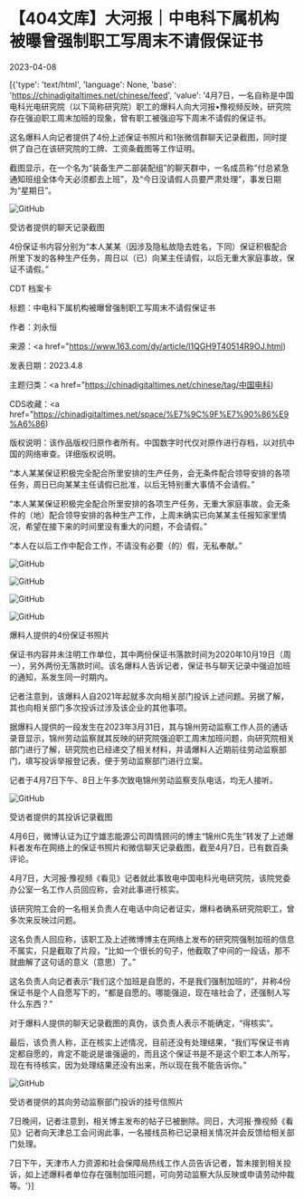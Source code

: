 # 【404文库】大河报｜中电科下属机构被曝曾强制职工写周末不请假保证书

2023-04-08

[{'type': 'text/html', 'language': None, 'base': 'https://chinadigitaltimes.net/chinese/feed', 'value': '4月7日，一名自称是中国电科光电研究院（以下简称研究院）职工的爆料人向大河报•豫视频反映，研究院存在强迫职工周末加班的现象，曾有职工被强迫写下周末不请假的保证书。

这名爆料人向记者提供了4份上述保证书照片和1张微信群聊天记录截图，同时提供了自己在该研究院的工牌、工资条截图等工作证明。

截图显示，在一个名为“装备生产二部装配组”的聊天群中，一名成员称“付总紧急通知班组全体今天必须都去上班”，及“今日没请假人员要严肃处理”，事发日期为“星期日”。

![GitHub](https://chinadigitaltimes.net/chinese/files/2023/04/image-1680973183371.png)

受访者提供的聊天记录截图

4份保证书内容分别为“本人某某（因涉及隐私故隐去姓名，下同）保证积极配合所里下发的各种生产任务，周日以（已）向某主任请假，以后无重大家庭事故，保证不请假。”



CDT 档案卡

标题：中电科下属机构被曝曾强制职工写周末不请假保证书

作者：刘永恒

来源：<a href="https://www.163.com/dy/article/I1QGH9T40514R9OJ.html)

发表日期：2023.4.8

主题归类：<a href="https://chinadigitaltimes.net/chinese/tag/中国电科)

CDS收藏：<a href="https://chinadigitaltimes.net/space/%E7%9C%9F%E7%90%86%E9%A6%86)

版权说明：该作品版权归原作者所有。中国数字时代仅对原作进行存档，以对抗中国的网络审查。详细版权说明。





“本人某某保证积极完全配合所里安排的生产任务，会无条件配合领导安排的各项任务，周日已向某某主任请假已批准，以后无特别重大事情不会请假。”

“本人某某保证积极完全配合所里安排的各项生产任务，无重大家庭事故，会无条件的（地）配合领导安排的各种生产工作，上周末确实已向某某主任报知家里情况，希望在接下来的时间里没有重大的问题，不会请假。”

“本人在以后工作中配合工作，不请没有必要（的）假，无私奉献。”

![GitHub](https://chinadigitaltimes.net/chinese/files/2023/04/image-1680973208707.png)

![GitHub](https://chinadigitaltimes.net/chinese/files/2023/04/image-1680973214945.png)

![GitHub](https://chinadigitaltimes.net/chinese/files/2023/04/image-1680973221762.png)

![GitHub](https://chinadigitaltimes.net/chinese/files/2023/04/image-1680973228991.png)

爆料人提供的4份保证书照片

保证书内容并未注明工作单位，其中两份保证书落款时间为2020年10月19日（周一），另外两份无落款时间。该名爆料人告诉记者，保证书与聊天记录中强迫加班的通知，系发生同一时期内。

记者注意到，该爆料人自2021年起就多次向相关部门投诉上述问题。另据了解，其也向相关部门多次投诉过涉及该企业的其他事项。

据爆料人提供的一段发生在2023年3月31日，其与锦州劳动监察工作人员的通话录音显示，锦州劳动监察就其反映的研究院强迫职工周末加班问题，向研究院相关部门进行了解，研究院也已经递交了相关材料，并请爆料人近期前往劳动监察部门，填写投诉举报登记表，便于劳动监察部门进行立案。

记者于4月7日下午、8日上午多次致电锦州劳动监察支队电话，均无人接听。

![GitHub](https://chinadigitaltimes.net/chinese/files/2023/04/image-1680973252750.png)

受访者提供的其投诉记录截图

4月6日，微博认证为辽宁雄志能源公司舆情顾问的博主“锦州C先生”转发了上述爆料者发布在网络上的保证书照片和微信聊天记录截图，截至4月7日，已有数百条评论。

4月7日，大河报·豫视频《看见》记者就此事致电中国电科光电研究院，该院党委办公室一名工作人员回应称，会对此事进行核实。

该研究院工会的一名相关负责人在电话中向记者证实，爆料者确系研究院职工，曾多次来反映过问题。

这名负责人回应称，该职工及上述微博博主在网络上发布的研究院强制加班的信息不属实，只是截取了片段，“比如一个很长的句子，他截取了中间的一段话，那不就曲解了这句话的意义（意思）了。”

这名负责人向记者表示“我们这个加班是自愿的，不是我们强制加班的”，并称4份保证书是个人自愿写下的，“都是自愿的。哪能强迫，现在啥社会了，还强制人写什么东西？”

对于爆料人提供的聊天记录截图的真伪，该负责人表示不能确定，“得核实”。

最后，该负责人称，正在核实上述情况，目前还没有处理结果，“我们写保证书肯定都自愿的，肯定不能说是谁强逼的，而且这个保证书是不是这个职工本人所写，现在有待核实，因为处理结果还没有出来，所以现在我不能告诉你。”

![GitHub](https://chinadigitaltimes.net/chinese/files/2023/04/image-1680973272032.png)

受访者提供的其向劳动监察部门投诉的挂号信照片

7日晚间，记者注意到，相关博主发布的帖子已被删除。同日，大河报·豫视频《看见》记者向天津总工会问询此事，一名接线员称已记录相关情况并会反馈给相关部门处理。

7日下午，天津市人力资源和社会保障局热线工作人员告诉记者，暂未接到相关投诉，如上述爆料者单位存在强制加班问题，可向劳动监察大队反映或申请劳动仲裁等。'}]